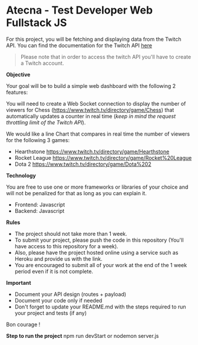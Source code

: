 # Atecna - Test Developer Web Fullstack JS

For this project, you will be fetching and displaying data from the Twitch API.
You can find the documentation for the Twitch API [here](https://dev.twitch.tv/docs/api)

> Please note that in order to access the twitch API you'll have to create a Twitch account.

**Objective**

Your goal will be to build a simple web dashboard with the following 2 features:

You will need to create a Web Socket connection to display the number of viewers for Chess (https://www.twitch.tv/directory/game/Chess) that automatically updates a counter in real time (*keep in mind the request throttling limit of the Twitch API*).

We would like a line Chart that compares in real time the number of viewers for the following 3 games:

- Hearthstone https://www.twitch.tv/directory/game/Hearthstone
- Rocket League https://www.twitch.tv/directory/game/Rocket%20League
- Dota 2 https://www.twitch.tv/directory/game/Dota%202

**Technology**

You are free to use one or more frameworks or libraries of your choice and will not be penalized for that as long as you can explain it.

- Frontend: Javascript
- Backend: Javascript

**Rules**

- The project should not take more than 1 week.
- To submit your project, please push the code in this repository (You'll have access to this repository for a week).
- Also, please have the project hosted online using a service such as Heroku and provide us with the link.
- You are encouraged to submit all of your work at the end of the 1 week period even if it is not complete.

**Important**

- Document your API design (routes + payload)
- Document your code only if needed
- Don't forget to update your README.md with the steps required to run your project and tests (if any)

Bon courage !

**Step to run the project**
  npm run devStart or nodemon server.js
  
